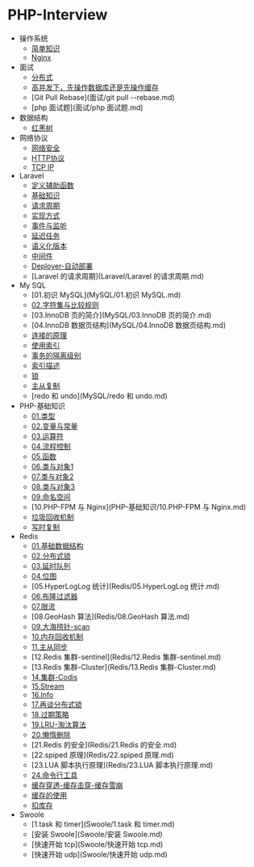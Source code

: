 # PHP-Interview

- 操作系统
  * [简单知识](操作系统/简单知识.md)
  * [Nginx](操作系统/Nginx.md)
- 面试
  * [分布式](面试/分布式.md)
  * [高并发下，先操作数据库还是先操作缓存](面试/高并发下，先操作数据库还是先操作缓存.md)
  * [Git Pull Rebase](面试/git pull --rebase.md)
  * [php 面试题](面试/php 面试题.md)
- 数据结构
  * [红黑树](数据结构/红黑树.md)
- 网络协议
  * [网络安全](网络协议/网络安全.md)
  * [HTTP协议](网络协议/HTTP协议.md)
  * [TCP IP](网络协议/TCP-IP.md)
- Laravel
  * [定义辅助函数](Laravel/定义辅助函数.md)
  * [基础知识](Laravel/基础知识.md)
  * [请求周期](Laravel/请求周期.md)
  * [实现方式](Laravel/实现方式.md)
  * [事件与监听](Laravel/事件与监听.md)
  * [延迟任务](Laravel/延迟任务.md)
  * [语义化版本](Laravel/语义化版本.md)
  * [中间件](Laravel/中间件.md)
  * [Deployer-自动部署](Laravel/Deployer-自动部署.md)
  * [Laravel 的请求周期](Laravel/Laravel 的请求周期.md)
- My SQL
  * [01.初识 MySQL](MySQL/01.初识 MySQL.md)
  * [02.字符集与比较规则](MySQL/02.字符集与比较规则.md)
  * [03.InnoDB 页的简介](MySQL/03.InnoDB 页的简介.md)
  * [04.InnoDB 数据页结构](MySQL/04.InnoDB 数据页结构.md)
  * [连接的原理](MySQL/连接的原理.md)
  * [使用索引](MySQL/使用索引.md)
  * [事务的隔离级别](MySQL/事务的隔离级别.md)
  * [索引描述](MySQL/索引描述.md)
  * [锁](MySQL/锁.md)
  * [主从复制](MySQL/主从复制.md)
  * [redo 和 undo](MySQL/redo 和 undo.md)
- PHP-基础知识
  * [01.类型](PHP-基础知识/01.类型.md)
  * [02.变量与常量](PHP-基础知识/02.变量与常量.md)
  * [03.运算符](PHP-基础知识/03.运算符.md)
  * [04.流程控制](PHP-基础知识/04.流程控制.md)
  * [05.函数](PHP-基础知识/05.函数.md)
  * [06.类与对象1](PHP-基础知识/06.类与对象1.md)
  * [07.类与对象2](PHP-基础知识/07.类与对象2.md)
  * [08.类与对象3](PHP-基础知识/08.类与对象3.md)
  * [09.命名空间](PHP-基础知识/09.命名空间.md)
  * [10.PHP-FPM 与 Nginx](PHP-基础知识/10.PHP-FPM 与 Nginx.md)
  * [垃圾回收机制](PHP-基础知识/垃圾回收机制.md)
  * [写时复制](PHP-基础知识/写时复制.md)
- Redis
  * [01.基础数据结构](Redis/01.基础数据结构.md)
  * [02.分布式锁](Redis/02.分布式锁.md)
  * [03.延时队列](Redis/03.延时队列.md)
  * [04.位图](Redis/04.位图.md)
  * [05.HyperLogLog 统计](Redis/05.HyperLogLog 统计.md)
  * [06.布隆过滤器](Redis/06.布隆过滤器.md)
  * [07.限流](Redis/07.限流.md)
  * [08.GeoHash 算法](Redis/08.GeoHash 算法.md)
  * [09.大海捞针-scan](Redis/09.大海捞针-scan.md)
  * [10.内存回收机制](Redis/10.内存回收机制.md)
  * [11.主从同步](Redis/11.主从同步.md)
  * [12.Redis 集群-sentinel](Redis/12.Redis 集群-sentinel.md)
  * [13.Redis 集群-Cluster](Redis/13.Redis 集群-Cluster.md)
  * [14.集群-Codis](Redis/14.集群-Codis.md)
  * [15.Stream](Redis/15.Stream.md)
  * [16.Info](Redis/16.Info.md)
  * [17.再谈分布式锁](Redis/17.再谈分布式锁.md)
  * [18.过期策略](Redis/18.过期策略.md)
  * [19.LRU-淘汰算法](Redis/19.LRU-淘汰算法.md)
  * [20.懒惰删除](Redis/20.懒惰删除.md)
  * [21.Redis 的安全](Redis/21.Redis 的安全.md)
  * [22.spiped 原理](Redis/22.spiped 原理.md)
  * [23.LUA 脚本执行原理](Redis/23.LUA 脚本执行原理.md)
  * [24.命令行工具](Redis/24.命令行工具.md)
  * [缓存穿透-缓存击穿-缓存雪崩](Redis/缓存穿透-缓存击穿-缓存雪崩.md)
  * [缓存的使用](Redis/缓存的使用.md)
  * [扣库存](Redis/扣库存.md)
- Swoole
  * [1.task 和 timer](Swoole/1.task 和 timer.md)
  * [安装 Swoole](Swoole/安装 Swoole.md)
  * [快速开始 tcp](Swoole/快速开始 tcp.md)
  * [快速开始 udp](Swoole/快速开始 udp.md)

